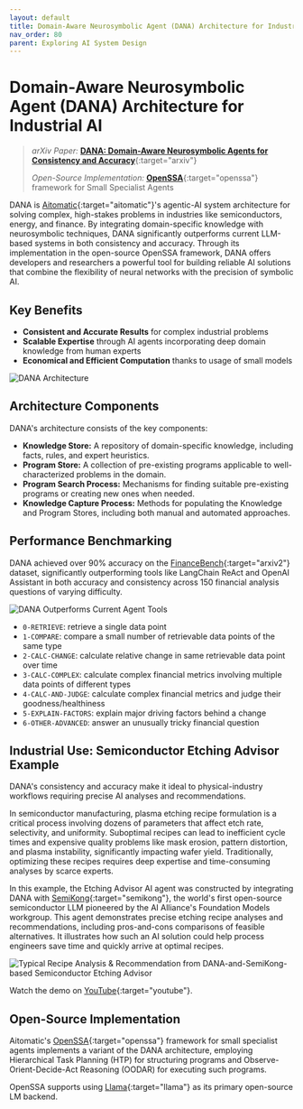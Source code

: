 ```yaml
---
layout: default
title: Domain-Aware Neurosymbolic Agent (DANA) Architecture for Industrial AI
nav_order: 80
parent: Exploring AI System Design
---
```


<!-- markdownlint-disable MD013 MD025 MD043 MD050 -->

# Domain-Aware Neurosymbolic Agent (DANA) Architecture for Industrial AI

> _arXiv Paper:_ [__DANA: Domain-Aware Neurosymbolic Agents for Consistency and Accuracy__](https://arxiv.org/abs/2410.02823){:target="arxiv"}
>
> _Open-Source Implementation:_ [__OpenSSA__](https://github.com/aitomatic/openssa){:target="openssa"} framework for Small Specialist Agents

DANA is [Aitomatic](https://www.aitomatic.com){:target="aitomatic"}'s agentic-AI system architecture for solving complex, high-stakes problems in industries like semiconductors, energy, and finance. By integrating domain-specific knowledge with neurosymbolic techniques, DANA significantly outperforms current LLM-based systems in both consistency and accuracy. Through its implementation in the open-source OpenSSA framework, DANA offers developers and researchers a powerful tool for building reliable AI solutions that combine the flexibility of neural networks with the precision of symbolic AI.

## Key Benefits

- __Consistent and Accurate Results__ for complex industrial problems
- __Scalable Expertise__ through AI agents incorporating deep domain knowledge from human experts
- __Economical and Efficient Computation__ thanks to usage of small models

![DANA Architecture]({{site.baseurl}}/exploring/dana-domain-aware-neurosymbolic-agents/DANA-Architecture.png)

## Architecture Components

DANA's architecture consists of the key components:

- __Knowledge Store:__ A repository of domain-specific knowledge, including facts, rules, and expert heuristics.
- __Program Store:__ A collection of pre-existing programs applicable to well-characterized problems in the domain.
- __Program Search Process:__ Mechanisms for finding suitable pre-existing programs or creating new ones when needed.
- __Knowledge Capture Process:__ Methods for populating the Knowledge and Program Stores, including both manual and automated approaches.

## Performance Benchmarking

DANA achieved over 90% accuracy on the [FinanceBench](https://arxiv.org/abs/2311.11944){:target="arxiv2"} dataset, significantly outperforming tools like LangChain ReAct and OpenAI Assistant in both accuracy and consistency across 150 financial analysis questions of varying difficulty.

![DANA Outperforms Current Agent Tools]({{site.baseurl}}/exploring/dana-domain-aware-neurosymbolic-agents/DANA-Outperforms-Current-Agent-Tools.png)

- `0-RETRIEVE`: retrieve a single data point
- `1-COMPARE`: compare a small number of retrievable data points of the same type
- `2-CALC-CHANGE`: calculate relative change in same retrievable data point over time
- `3-CALC-COMPLEX`: calculate complex financial metrics involving multiple data points of different types
- `4-CALC-AND-JUDGE`: calculate complex financial metrics and judge their goodness/healthiness
- `5-EXPLAIN-FACTORS`: explain major driving factors behind a change
- `6-OTHER-ADVANCED`: answer an unusually tricky financial question

## Industrial Use: Semiconductor Etching Advisor Example

DANA's consistency and accuracy make it ideal to physical-industry workflows requiring precise AI analyses and recommendations.

In semiconductor manufacturing, plasma etching recipe formulation is a critical process involving dozens of parameters that affect etch rate, selectivity, and uniformity. Suboptimal recipes can lead to inefficient cycle times and expensive quality problems like mask erosion, pattern distortion, and plasma instability, significantly impacting wafer yield. Traditionally, optimizing these recipes requires deep expertise and time-consuming analyses by scarce experts.

In this example, the Etching Advisor AI agent was constructed by integrating DANA with [SemiKong](https://SemiKong.ai){:target="semikong"}, the world's first open-source semiconductor LLM pioneered by the AI Alliance's Foundation Models workgroup. This agent demonstrates precise etching recipe analyses and recommendations, including pros-and-cons comparisons of feasible alternatives. It illustrates how such an AI solution could help process engineers save time and quickly arrive at optimal recipes.

![Typical Recipe Analysis & Recommendation from DANA-and-SemiKong-based Semiconductor Etching Advisor]({{site.baseurl}}/exploring/dana-domain-aware-neurosymbolic-agents/DANA-and-SemiKong-based-Semiconductor-Etching-Advisor-Recommendation.png)

Watch the demo on [YouTube](https://www.youtube.com/watch?v=1pUaIwyky9Y){:target="youtube"}.

## Open-Source Implementation

Aitomatic's [OpenSSA](https://github.com/aitomatic/openssa){:target="openssa"} framework for small specialist agents
implements a variant of the DANA architecture,
employing Hierarchical Task Planning (HTP) for structuring programs
and Observe-Orient-Decide-Act Reasoning (OODAR) for executing such programs.

OpenSSA supports using [Llama](https://llama.com){:target="llama"} as its primary open-source LM backend.
